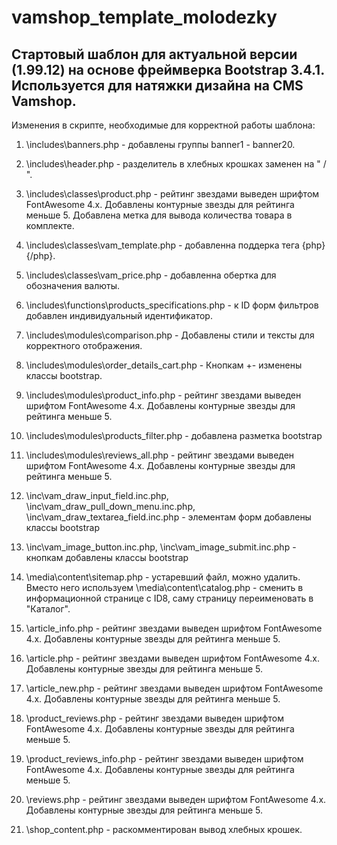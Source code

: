 # vamshop_template_molodezky
 
 Стартовый шаблон для актуальной версии (1.99.12) на основе фреймверка Bootstrap 3.4.1. Используется для натяжки дизайна на CMS Vamshop.
 -
 Изменения в скрипте, необходимые для корректной работы шаблона:

 1. \includes\banners.php - добавлены группы banner1 - banner20.
 2. \includes\header.php - разделитель в хлебных крошках заменен на " / ".
 3. \includes\classes\product.php - рейтинг звездами выведен шрифтом FontAwesome 4.x. Добавлены контурные звезды для рейтинга меньше 5. Добавлена метка для вывода количества товара в комплекте.
 4. \includes\classes\vam_template.php - добавленна поддерка тега {php}{/php}.
 5. \includes\classes\vam_price.php - добавленна обертка для обозначения валюты.
 
 7. \includes\functions\products_specifications.php - к ID форм фильтров добавлен индивидуальный идентификатор.
 8. \includes\modules\comparison.php - Добавлены стили и тексты для корректного отображения.
 9. \includes\modules\order_details_cart.php - Кнопкам +- изменены классы bootstrap.
 10. \includes\modules\product_info.php - рейтинг звездами выведен шрифтом FontAwesome 4.x. Добавлены контурные звезды для рейтинга меньше 5.
 11. \includes\modules\products_filter.php - добавлена разметка bootstrap
 12. \includes\modules\reviews_all.php - рейтинг звездами выведен шрифтом FontAwesome 4.x. Добавлены контурные звезды для рейтинга меньше 5.
 13. \inc\vam_draw_input_field.inc.php, \inc\vam_draw_pull_down_menu.inc.php, \inc\vam_draw_textarea_field.inc.php - элементам форм добавлены классы bootstrap
 14. \inc\vam_image_button.inc.php, \inc\vam_image_submit.inc.php - кнопкам добавлены классы bootstrap
 15. \media\content\sitemap.php - устаревший файл, можно удалить. Вместо него используем \media\content\catalog.php - сменить в информационной странице с ID8, саму страницу переименовать в "Каталог".
 16. \article_info.php - рейтинг звездами выведен шрифтом FontAwesome 4.x. Добавлены контурные звезды для рейтинга меньше 5.
 17. \article.php - рейтинг звездами выведен шрифтом FontAwesome 4.x. Добавлены контурные звезды для рейтинга меньше 5.
 18. \article_new.php - рейтинг звездами выведен шрифтом FontAwesome 4.x. Добавлены контурные звезды для рейтинга меньше 5.
 19. \product_reviews.php - рейтинг звездами выведен шрифтом FontAwesome 4.x. Добавлены контурные звезды для рейтинга меньше 5.
 20. \product_reviews_info.php - рейтинг звездами выведен шрифтом FontAwesome 4.x. Добавлены контурные звезды для рейтинга меньше 5.
 21. \reviews.php - рейтинг звездами выведен шрифтом FontAwesome 4.x. Добавлены контурные звезды для рейтинга меньше 5.
 22. \shop_content.php - раскомментирован вывод хлебных крошек.